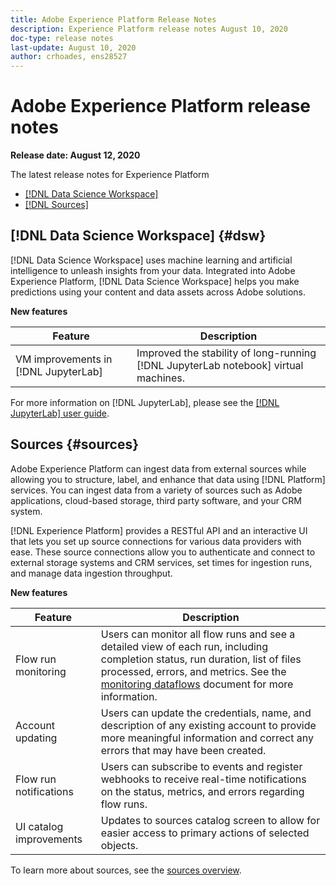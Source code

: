 ```yaml
---
title: Adobe Experience Platform Release Notes
description: Experience Platform release notes August 10, 2020
doc-type: release notes
last-update: August 10, 2020
author: crhoades, ens28527
---
```


# Adobe Experience Platform release notes 

**Release date: August 12, 2020**

The latest release notes for Experience Platform

- [[!DNL Data Science Workspace]](#dsw)
- [[!DNL Sources]](#sources)

## [!DNL Data Science Workspace] {#dsw}

[!DNL Data Science Workspace] uses machine learning and artificial intelligence to unleash insights from your data. Integrated into Adobe Experience Platform, [!DNL Data Science Workspace] helps you make predictions using your content and data assets across Adobe solutions.

**New features**

| Feature | Description |
| ------- | ----------- |
| VM improvements in [!DNL JupyterLab] | Improved the stability of long-running [!DNL JupyterLab notebook] virtual machines. |

For more information on [!DNL JupyterLab], please see the [[!DNL JupyterLab] user guide](../../data-science-workspace/jupyterlab/overview.md).

## Sources {#sources}

Adobe Experience Platform can ingest data from external sources while allowing you to structure, label, and enhance that data using [!DNL Platform] services. You can ingest data from a variety of sources such as Adobe applications, cloud-based storage, third party software, and your CRM system.

[!DNL Experience Platform] provides a RESTful API and an interactive UI that lets you set up source connections for various data providers with ease. These source connections allow you to authenticate and connect to external storage systems and CRM services, set times for ingestion runs, and manage data ingestion throughput.

**New features**

| Feature | Description |
| ------- | ----------- |
| Flow run monitoring | Users can monitor all flow runs and see a detailed view of each run, including completion status, run duration, list of files processed, errors, and metrics. See the [monitoring dataflows](../../sources/tutorials/ui/monitor.md) document for more information. |
| Account updating | Users can update the credentials, name, and description of any existing account to provide more meaningful information and correct any errors that may have been created. |
| Flow run notifications | Users can subscribe to events and register webhooks to receive real-time notifications on the status, metrics, and errors regarding flow runs. |
| UI catalog improvements | Updates to sources catalog screen to allow for easier access to primary actions of selected objects. |

To learn more about sources, see the [sources overview](../../sources/home.md).
